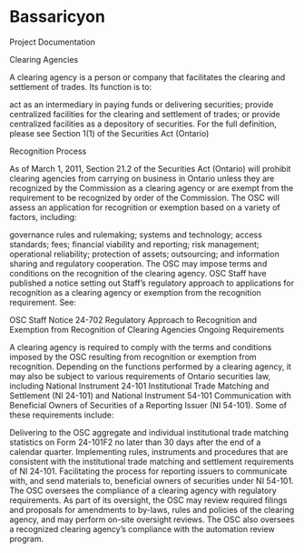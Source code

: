 Bassaricyon
===========

Project Documentation

Clearing Agencies

A clearing agency is a person or company that facilitates the clearing and settlement of trades. Its function is to:

act as an intermediary in paying funds or delivering securities;
provide centralized facilities for the clearing and settlement of trades; or
provide centralized facilities as a depository of securities.
For the full definition, please see Section 1(1) of the Securities Act (Ontario) 

Recognition Process 

As of March 1, 2011, Section 21.2 of the Securities Act (Ontario) will prohibit clearing agencies from carrying on business in Ontario unless they are recognized by the Commission as a clearing agency or are exempt from the requirement to be recognized by order of the Commission. The OSC will assess an application for recognition or exemption based on a variety of factors, including:  

governance
rules and rulemaking;
systems and technology;
access standards;
fees;
financial viability and reporting;
risk management;
operational reliability;
protection of assets;
outsourcing; and
information sharing and regulatory cooperation.
The OSC may impose terms and conditions on the recognition of the clearing agency. OSC Staff have published a notice setting out Staff’s regulatory approach to applications for recognition as a clearing agency or exemption from the recognition requirement. See:  

OSC Staff Notice 24-702 Regulatory Approach to Recognition and Exemption from Recognition of Clearing Agencies
Ongoing Requirements 

A clearing agency is required to comply with the terms and conditions imposed by the OSC resulting from recognition or exemption from recognition. Depending on the functions performed by a clearing agency, it may also be subject to various requirements of Ontario securities law, including National Instrument 24-101 Institutional Trade Matching and Settlement (NI 24-101) and National Instrument 54-101 Communication with Beneficial Owners of Securities of a Reporting Issuer (NI 54-101). Some of these requirements include:  

Delivering to the OSC aggregate and individual institutional trade matching statistics on Form 24-101F2 no later than 30 days after the end of a calendar quarter.
Implementing rules, instruments and procedures that are consistent with the institutional trade matching and settlement requirements of NI 24-101.
Facilitating the process for reporting issuers to communicate with, and send materials to, beneficial owners of securities under NI 54-101.
The OSC oversees the compliance of a clearing agency with regulatory requirements. As part of its oversight, the OSC may review required filings and proposals for amendments to by-laws, rules and policies of the clearing agency, and may perform on-site oversight reviews. The OSC also oversees a recognized clearing agency’s compliance with the automation review program.
